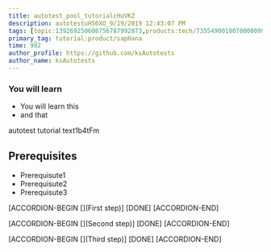 ```yaml
---
title: autotest_pool_tutorialcHuVKZ
description: autotestuH56XO_9/19/2019 12:43:07 PM
tags: [topic:139269250608756787992873,products:tech/73554900100700000996,tutorial:experience/advanced]
primary_tag: tutorial:product/sapHana
time: 992
author_profile: https://github.com/ksAutotests
author_name: ksAutotests
---
```

### You will learn
- You will learn this
- and that

autotest tutorial text1b4tFm

## Prerequisites
- Prerequisute1
- Prerequisute2
- Prerequisute3

[ACCORDION-BEGIN [](First step)]
[DONE]
[ACCORDION-END]

[ACCORDION-BEGIN [](Second step)]
[DONE]
[ACCORDION-END]

[ACCORDION-BEGIN [](Third step)]
[DONE]
[ACCORDION-END]


